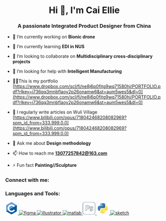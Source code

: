 <h1 align="center">Hi 👋, I'm Cai Ellie</h1>
<h3 align="center">A passionate Integrated Product Designer from China</h3>

- 🔭 I’m currently working on **Bionic drone**

- 🌱 I’m currently learning **EDI in NUS**

- 👯 I’m looking to collaborate on **Multidisciplinary cross-disciplinary projects**

- 🤝 I’m looking for help with **Intelligent Manufacturing**

- 👨‍💻This is my portfolio [https://www.dropbox.com/scl/fi/ne8j6p0fjtg9wq71580hj/PORTFOLIO.pdf?rlkey=i736qq3mnbflaoy2p26onamw6&st=aum5wes5&dl=0](https://www.dropbox.com/scl/fi/ne8j6p0fjtg9wq71580hj/PORTFOLIO.pdf?rlkey=i736qq3mnbflaoy2p26onamw6&st=aum5wes5&dl=0)

- 📝 I regularly write articles on Wuli Village [https://www.bilibili.com/opus/718042468208082969?spm_id_from=333.999.0.0](https://www.bilibili.com/opus/718042468208082969?spm_id_from=333.999.0.0)

- 💬 Ask me about **Design methodology**

- 📫 How to reach me **13077257842@163.com**

- ⚡ Fun fact **Painting//Sculpture**

<h3 align="left">Connect with me:</h3>
<p align="left">
</p>

<h3 align="left">Languages and Tools:</h3>
<p align="left"> <a href="https://www.cprogramming.com/" target="_blank" rel="noreferrer"> <img src="https://raw.githubusercontent.com/devicons/devicon/master/icons/c/c-original.svg" alt="c" width="40" height="40"/> </a> <a href="https://www.figma.com/" target="_blank" rel="noreferrer"> <img src="https://www.vectorlogo.zone/logos/figma/figma-icon.svg" alt="figma" width="40" height="40"/> </a> <a href="https://www.adobe.com/in/products/illustrator.html" target="_blank" rel="noreferrer"> <img src="https://www.vectorlogo.zone/logos/adobe_illustrator/adobe_illustrator-icon.svg" alt="illustrator" width="40" height="40"/> </a> <a href="https://www.mathworks.com/" target="_blank" rel="noreferrer"> <img src="https://upload.wikimedia.org/wikipedia/commons/2/21/Matlab_Logo.png" alt="matlab" width="40" height="40"/> </a> <a href="https://www.photoshop.com/en" target="_blank" rel="noreferrer"> <img src="https://raw.githubusercontent.com/devicons/devicon/master/icons/photoshop/photoshop-line.svg" alt="photoshop" width="40" height="40"/> </a> <a href="https://www.python.org" target="_blank" rel="noreferrer"> <img src="https://raw.githubusercontent.com/devicons/devicon/master/icons/python/python-original.svg" alt="python" width="40" height="40"/> </a> <a href="https://www.sketch.com/" target="_blank" rel="noreferrer"> <img src="https://www.vectorlogo.zone/logos/sketchapp/sketchapp-icon.svg" alt="sketch" width="40" height="40"/> </a> </p>
